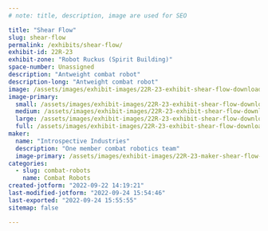 ```yaml
---
# note: title, description, image are used for SEO

title: "Shear Flow"
slug: shear-flow
permalink: /exhibits/shear-flow/
exhibit-id: 22R-23
exhibit-zone: "Robot Ruckus (Spirit Building)"
space-number: Unassigned
description: "Antweight combat robot"
description-long: "Antweight combat robot"
image: /assets/images/exhibit-images/22R-23-exhibit-shear-flow-download-1-large.png
image-primary: 
  small: /assets/images/exhibit-images/22R-23-exhibit-shear-flow-download-1-small.png
  medium: /assets/images/exhibit-images/22R-23-exhibit-shear-flow-download-1-medium.png
  large: /assets/images/exhibit-images/22R-23-exhibit-shear-flow-download-1-large.png
  full: /assets/images/exhibit-images/22R-23-exhibit-shear-flow-download-1-full.png
maker: 
  name: "Introspective Industries"
  description: "One member combat robotics team"
  image-primary: /assets/images/exhibit-images/22R-23-maker-shear-flow-screen-shot-2022-09-22-at-2-14-32-pm-medium.png
categories: 
  - slug: combat-robots
    name: Combat Robots
created-jotform: "2022-09-22 14:19:21"
last-modified-jotform: "2022-09-24 15:54:46"
last-exported: "2022-09-24 15:55:55"
sitemap: false

---
```

